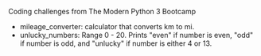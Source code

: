 Coding challenges from The Modern Python 3 Bootcamp

- mileage_converter: calculator that converts km to mi.
- unlucky_numbers: Range 0 - 20. Prints "even" if number is even, "odd" if number is odd, and "unlucky" if number is either 4 or 13.
